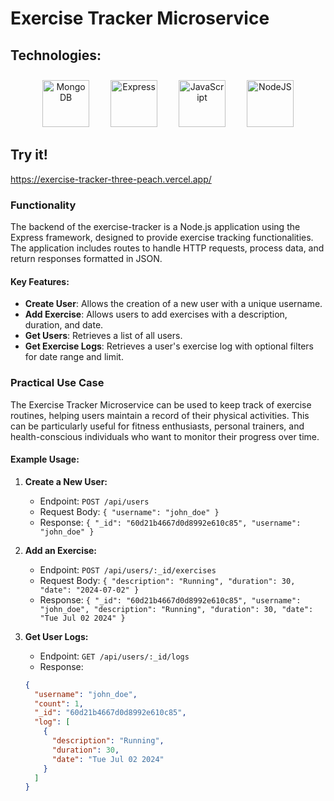# Exercise Tracker Microservice

## Technologies:
<p align="center">
   <img src="https://raw.githubusercontent.com/danielcranney/readme-generator/main/public/icons/skills/mongodb-colored.svg" width="75" height="75" alt="MongoDB" style="margin: 10px 15px 0 15px;" />
  <img src="https://raw.githubusercontent.com/danielcranney/readme-generator/main/public/icons/skills/express-colored.svg" width="75" height="75" alt="Express" style="margin: 10px 15px 0 15px;" />
  <img src="https://raw.githubusercontent.com/danielcranney/readme-generator/main/public/icons/skills/javascript-colored.svg" width="75" height="75" alt="JavaScript" style="margin: 10px 15px 0 15px;" />
  <img src="https://raw.githubusercontent.com/danielcranney/readme-generator/main/public/icons/skills/nodejs-colored.svg" width="75" height="75" alt="NodeJS" style="margin: 10px 15px 0 15px;" />
</p>

## Try it!
https://exercise-tracker-three-peach.vercel.app/

### Functionality

The backend of the exercise-tracker is a Node.js application using the Express framework, designed to provide exercise tracking functionalities. The application includes routes to handle HTTP requests, process data, and return responses formatted in JSON.

#### Key Features:
- **Create User**: Allows the creation of a new user with a unique username.
- **Add Exercise**: Allows users to add exercises with a description, duration, and date.
- **Get Users**: Retrieves a list of all users.
- **Get Exercise Logs**: Retrieves a user's exercise log with optional filters for date range and limit.

### Practical Use Case

The Exercise Tracker Microservice can be used to keep track of exercise routines, helping users maintain a record of their physical activities. This can be particularly useful for fitness enthusiasts, personal trainers, and health-conscious individuals who want to monitor their progress over time.

#### Example Usage:

1. **Create a New User:**
   - Endpoint: `POST /api/users`
   - Request Body: `{ "username": "john_doe" }`
   - Response: `{ "_id": "60d21b4667d0d8992e610c85", "username": "john_doe" }`

2. **Add an Exercise:**
   - Endpoint: `POST /api/users/:_id/exercises`
   - Request Body: `{ "description": "Running", "duration": 30, "date": "2024-07-02" }`
   - Response: `{ "_id": "60d21b4667d0d8992e610c85", "username": "john_doe", "description": "Running", "duration": 30, "date": "Tue Jul 02 2024" }`

3. **Get User Logs:**
   - Endpoint: `GET /api/users/:_id/logs`
   - Response: 
   ```json
   {
     "username": "john_doe",
     "count": 1,
     "_id": "60d21b4667d0d8992e610c85",
     "log": [
       {
         "description": "Running",
         "duration": 30,
         "date": "Tue Jul 02 2024"
       }
     ]
   }

